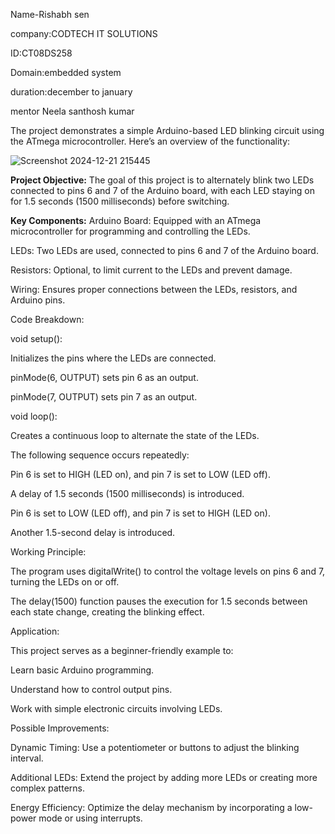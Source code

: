 Name-Rishabh sen 
 
 company:CODTECH IT SOLUTIONS

ID:CT08DS258

Domain:embedded system

duration:december to january

mentor Neela santhosh kumar

The project demonstrates a simple Arduino-based LED blinking circuit using the ATmega microcontroller. Here’s an overview of the functionality:

![Screenshot 2024-12-21 215445](https://github.com/user-attachments/assets/021e7c6f-3c69-4e7a-84a0-3eacad9daf9d)


**Project Objective:**
The goal of this project is to alternately blink two LEDs connected to pins 6 and 7 of the Arduino board, with each LED staying on for 1.5 seconds (1500 milliseconds) before switching.

**Key Components:**
Arduino Board: Equipped with an ATmega microcontroller for programming and controlling the LEDs.

LEDs: Two LEDs are used, connected to pins 6 and 7 of the Arduino board.

Resistors: Optional, to limit current to the LEDs and prevent damage.

Wiring: Ensures proper connections between the LEDs, resistors, and Arduino pins.

Code Breakdown:

void setup():

Initializes the pins where the LEDs are connected.

pinMode(6, OUTPUT) sets pin 6 as an output.

pinMode(7, OUTPUT) sets pin 7 as an output.

void loop():

Creates a continuous loop to alternate the state of the LEDs.

The following sequence occurs repeatedly:

Pin 6 is set to HIGH (LED on), and pin 7 is set to LOW (LED off).

A delay of 1.5 seconds (1500 milliseconds) is introduced.

Pin 6 is set to LOW (LED off), and pin 7 is set to HIGH (LED on).

Another 1.5-second delay is introduced.

Working Principle:

The program uses digitalWrite() to control the voltage levels on pins 6 and 7, turning the LEDs on or off.

The delay(1500) function pauses the execution for 1.5 seconds between each state change, creating the blinking effect.

Application:

This project serves as a beginner-friendly example to:

Learn basic Arduino programming.

Understand how to control output pins.

Work with simple electronic circuits involving LEDs.

Possible Improvements:

Dynamic Timing: Use a potentiometer or buttons to adjust the blinking interval.

Additional LEDs: Extend the project by adding more LEDs or creating more complex patterns.

Energy Efficiency: Optimize the delay mechanism by incorporating a low-power mode or using interrupts.

